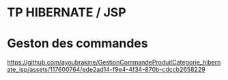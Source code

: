 # TP HIBERNATE / JSP


# Geston des commandes


https://github.com/ayoubrakine/GestionCommandeProduitCategorie_hibernate_jsp/assets/117600764/ede2ad14-f9e4-4f34-870b-cdccb2658229

